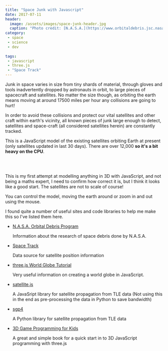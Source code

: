 ```yaml
---
title: "Space Junk with Javascript"
date: 2017-07-11
header:
  image: /assets/images/space-junk-header.jpg
  caption: "Photo credit: [N.A.S.A.](https://www.orbitaldebris.jsc.nasa.gov/photo-gallery.html)"
category:
 - space
 - science
 - dev
 
tags:
 - javascript
 - three.js
 - "Space Track"
---
```


Junk in space varies in size from tiny shards of material, through gloves and tools 
inadvertently dropped by astronauts in orbit, to large pieces of spacecraft and satellites.
No matter the size though, as orbiting the earth means moving at around 17500 miles per hour
any collisions are going to hurt!

In order to avoid these collisions and protect our vital satellites and other craft within
earth's vicinity, all known pieces of junk large enough to detect, satellites and space-craft
(all considered satellites herein) are constantly tracked. 

This is a JavaScript model of the existing satellites orbiting Earth at present 
(only satellites updated in last 30 days). There are over 12,000 <strong>so it's a bit 
heavy on the CPU</strong>.  

<div id="space-junk" style="width:100%; background:black;"></div>
<br /><br />
<script src="https://code.jquery.com/jquery-3.2.1.min.js"></script>
<script src="/assets/js/threejs/three.min.js"></script>
<script src="/assets/js/threejs/OrbitControls.js"></script>
<script src="/assets/js/space-junk.js"></script>


This is my first attempt at modelling anything in 3D with JavaScript, and not being a maths expert, 
I need to confirm how correct it is, but I think it looks like a good start. The satellites are
not to scale of course! 

You can control the model, moving the earth around or zoom in and out using the mouse.

I found quite a number of useful sites and code libraries to help me make this so I've listed
them here.

* [N.A.S.A. Orbital Debris Program](https://www.orbitaldebris.jsc.nasa.gov/)

  Information about the research of space debris done by N.A.S.A.

* [Space Track](https://www.space-track.org)

  Data source for satellite position information
  
* [three.js World Globe Tutorial](http://www.smartjava.org/content/render-open-data-3d-world-globe-threejs)

  Very useful information on creating a world globe in JavaScript.
  
* [satellite.js](https://github.com/shashwatak/satellite-js)

  A JavaSript library for satellite propagation from TLE data (Not using this in the end as
    pre-processing the data in Python to save bandwidth)
    
* [sgp4](https://pypi.python.org/pypi/sgp4)

  A Python library for satellite propagation from TLE data
  
* [3D Game Programming for Kids](http://www.amazon.co.uk/gp/product/B00HUEG8O6/ref=as_li_tl?ie=UTF8&camp=1634&creative=19450&creativeASIN=B00HUEG8O6&linkCode=as2&tag=chrismacphers-21)

  A great and simple book for a quick start in to 3D JavaScript programming with three.js 







